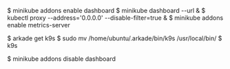 $ minikube addons enable dashboard
$ minikube dashboard --url &
$ kubectl proxy --address='0.0.0.0' --disable-filter=true &
$ minikube addons enable metrics-server

$ arkade get k9s
$ sudo mv /home/ubuntu/.arkade/bin/k9s /usr/local/bin/
$ k9s

$ minikube addons disable dashboard